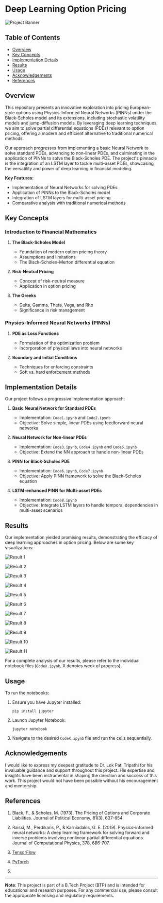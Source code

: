 # Deep Learning Option Pricing

![Project Banner](sample.jpg)

## Table of Contents
- [Overview](#overview)
- [Key Concepts](#key-concepts)
- [Implementation Details](#implementation-details)
- [Results](#results)
- [Usage](#usage)
- [Acknowledgements](#acknowledgements)
- [References](#references)

## Overview

This repository presents an innovative exploration into pricing European-style options using Physics-Informed Neural Networks (PINNs) under the Black-Scholes model and its extensions, including stochastic volatility models and jump-diffusion models. By leveraging deep learning techniques, we aim to solve partial differential equations (PDEs) relevant to option pricing, offering a modern and efficient alternative to traditional numerical methods.

Our approach progresses from implementing a basic Neural Network to solve standard PDEs, advancing to non-linear PDEs, and culminating in the application of PINNs to solve the Black-Scholes PDE. The project's pinnacle is the integration of an LSTM layer to tackle multi-asset PDEs, showcasing the versatility and power of deep learning in financial modeling.

**Key Features:**
- Implementation of Neural Networks for solving PDEs
- Application of PINNs to the Black-Scholes model
- Integration of LSTM layers for multi-asset pricing
- Comparative analysis with traditional numerical methods


## Key Concepts

### Introduction to Financial Mathematics

1. **The Black-Scholes Model**
   - Foundation of modern option pricing theory
   - Assumptions and limitations
   - The Black-Scholes-Merton differential equation

2. **Risk-Neutral Pricing**
   - Concept of risk-neutral measure
   - Application in option pricing

3. **The Greeks**
   - Delta, Gamma, Theta, Vega, and Rho
   - Significance in risk management

### Physics-Informed Neural Networks (PINNs)

1. **PDE as Loss Functions**
   - Formulation of the optimization problem
   - Incorporation of physical laws into neural networks

2. **Boundary and Initial Conditions**
   - Techniques for enforcing constraints
   - Soft vs. hard enforcement methods

## Implementation Details

Our project follows a progressive implementation approach:

1. **Basic Neural Network for Standard PDEs**
   - Implementation: `Code1.ipynb` and `Code2.ipynb`
   - Objective: Solve simple, linear PDEs using feedforward neural networks

2. **Neural Network for Non-linear PDEs**
   - Implementation: `Code3.ipynb`, `Code4.ipynb` and `Code5.ipynb`
   - Objective: Extend the NN approach to handle non-linear PDEs

3. **PINN for Black-Scholes PDE**
   - Implementation: `Code6.ipynb`, `Code7.ipynb`
   - Objective: Apply PINN framework to solve the Black-Scholes equation

4. **LSTM-enhanced PINN for Multi-asset PDEs**
   - Implementation: `Code8.ipynb`
   - Objective: Integrate LSTM layers to handle temporal dependencies in multi-asset scenarios

## Results

Our implementation yielded promising results, demonstrating the efficacy of deep learning approaches in option pricing. Below are some key visualizations:

![Result 1](images/output1.jpg)

![Result 2](images/output2.jpg)

![Result 3](images/output3.jpg)

![Result 4](images/output4.jpg)

![Result 5](images/output5.jpg)

![Result 6](images/output6.jpg)

![Result 7](images/output7.jpg)

![Result 8](images/output8.jpg)

![Result 9](images/output9.jpg)

![Result 10](images/output10.jpg)

![Result 11](images/output11.jpg)


For a complete analysis of our results, please refer to the individual notebook files (`CodeX.ipynb`, X denotes week of progress).

## Usage

To run the notebooks:

1. Ensure you have Jupyter installed:
   ```
   pip install jupyter
   ```
2. Launch Jupyter Notebook:
   ```
   jupyter notebook
   ```
3. Navigate to the desired `CodeX.ipynb` file and run the cells sequentially.

## Acknowledgements

I would like to express my deepest gratitude to Dr. Lok Pati Tripathi for his invaluable guidance and support throughout this project. His expertise and insights have been instrumental in shaping the direction and success of this work. This project would not have been possible without his encouragement and mentorship.

## References

1. Black, F., & Scholes, M. (1973). The Pricing of Options and Corporate Liabilities. Journal of Political Economy, 81(3), 637-654.
<!-- Add DOI or link -->

2. Raissi, M., Perdikaris, P., & Karniadakis, G. E. (2019). Physics-informed neural networks: A deep learning framework for solving forward and inverse problems involving nonlinear partial differential equations. Journal of Computational Physics, 378, 686-707.
<!-- Add DOI or link -->

3. [TensorFlow](https://github.com/tensorflow/tensorflow)
<!-- Add specific commit or version used -->

4. [PyTorch](https://github.com/pytorch/pytorch)
<!-- Add specific commit or version used -->

5. <!-- Add any other relevant papers, books, or repositories used in your project -->

---

**Note**: This project is part of a B.Tech Project (BTP) and is intended for educational and research purposes. For any commercial use, please consult the appropriate licensing and regulatory requirements.
